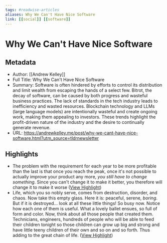 ```yaml
---
tags: #readwise-articles
aliases: Why We Can't Have Nice Software
link: [[social]] [[software]]
---
```

# Why We Can't Have Nice Software

## Metadata
- Author: [[Andrew Kelley]]
- Full Title: Why We Can't Have Nice Software
- Summary: Software is often hindered by efforts to control its distribution and limit wealth from escaping the hands of a select few. Bitrot, the decay of software, can be caused by both progress and wasteful business practices. The lack of standards in the tech industry leads to inefficiency and wasted resources. Blockchain technology and LLMs (large language models) are intentionally wasteful and create ongoing work, making them appealing to investors. These trends highlight the profit-driven nature of the industry and the desire to continually generate revenue.
- URL: https://andrewkelley.me/post/why-we-cant-have-nice-software.html?utm_source=tldrnewsletter

## Highlights
- The problem with the requirement for each year to be more profitable than the last is that once you reach the peak, once it's not possible to actually improve your product any more, *you still have to change something*. Since you can't change it to make it better, you therefore will change it to make it worse ([View Highlight](https://read.readwise.io/read/01ht98eq5se0npv7rt7de633t2))
- Life, which you so nobly serve, comes from destruction, disorder, and chaos. Now take this empty glass. Here it is: peaceful, serene, *boring*. But if it is destroyed... look at all these little things! So busy now. Notice how each one of them is useful. What a lovely ballet ensues, so full of form and color. Now, think about all those people that created them. Technicians, engineers, hundreds of people who will be able to feed their children tonight so those children can grow up big and strong and have little teeny children of their own and so on and so forth. Thus adding to the great chain of life. ([View Highlight](https://read.readwise.io/read/01ht98jwmz2tyzafshr5ww48f4))
